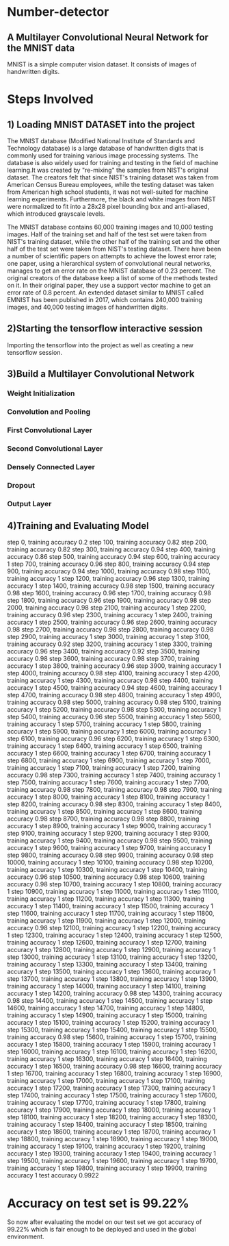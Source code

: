 # Number-detector

## A Multilayer Convolutional Neural Network for the MNIST data
MNIST is a simple computer vision dataset. It consists of images of handwritten digits.



# Steps Involved
## 1) Loading MNIST DATASET into the project
The MNIST database (Modified National Institute of Standards and Technology database) is a large database of handwritten digits that is commonly used for training various image processing systems. The database is also widely used for training and testing in the field of machine learning.It was created by "re-mixing" the samples from NIST's original dataset. The creators felt that since NIST's training dataset was taken from American Census Bureau employees, while the testing dataset was taken from American high school students, it was not well-suited for machine learning experiments. Furthermore, the black and white images from NIST were normalized to fit into a 28x28 pixel bounding box and anti-aliased, which introduced grayscale levels.

The MNIST database contains 60,000 training images and 10,000 testing images. Half of the training set and half of the test set were taken from NIST's training dataset, while the other half of the training set and the other half of the test set were taken from NIST's testing dataset. There have been a number of scientific papers on attempts to achieve the lowest error rate; one paper, using a hierarchical system of convolutional neural networks, manages to get an error rate on the MNIST database of 0.23 percent. The original creators of the database keep a list of some of the methods tested on it. In their original paper, they use a support vector machine to get an error rate of 0.8 percent. An extended dataset similar to MNIST called EMNIST has been published in 2017, which contains 240,000 training images, and 40,000 testing images of handwritten digits.

## 2)Starting the tensorflow interactive session
Importing the tensorflow into the project as well as creating a new tensorflow session.

## 3)Build a Multilayer Convolutional Network
  ### Weight Initialization
  ### Convolution and Pooling
  ### First Convolutional Layer
  ### Second Convolutional Layer
  ### Densely Connected Layer
  ### Dropout
  ### Output Layer

## 4)Training and Evaluating Model

step 0, training accuracy 0.2
step 100, training accuracy 0.82
step 200, training accuracy 0.82
step 300, training accuracy 0.94
step 400, training accuracy 0.86
step 500, training accuracy 0.94
step 600, training accuracy 1
step 700, training accuracy 0.96
step 800, training accuracy 0.94
step 900, training accuracy 0.94
step 1000, training accuracy 0.98
step 1100, training accuracy 1
step 1200, training accuracy 0.96
step 1300, training accuracy 1
step 1400, training accuracy 0.98
step 1500, training accuracy 0.98
step 1600, training accuracy 0.96
step 1700, training accuracy 0.98
step 1800, training accuracy 0.96
step 1900, training accuracy 0.98
step 2000, training accuracy 0.98
step 2100, training accuracy 1
step 2200, training accuracy 0.96
step 2300, training accuracy 1
step 2400, training accuracy 1
step 2500, training accuracy 0.96
step 2600, training accuracy 0.98
step 2700, training accuracy 0.98
step 2800, training accuracy 0.98
step 2900, training accuracy 1
step 3000, training accuracy 1
step 3100, training accuracy 0.92
step 3200, training accuracy 1
step 3300, training accuracy 0.96
step 3400, training accuracy 0.92
step 3500, training accuracy 0.98
step 3600, training accuracy 0.98
step 3700, training accuracy 1
step 3800, training accuracy 0.96
step 3900, training accuracy 1
step 4000, training accuracy 0.98
step 4100, training accuracy 1
step 4200, training accuracy 1
step 4300, training accuracy 0.98
step 4400, training accuracy 1
step 4500, training accuracy 0.94
step 4600, training accuracy 1
step 4700, training accuracy 0.98
step 4800, training accuracy 1
step 4900, training accuracy 0.98
step 5000, training accuracy 0.98
step 5100, training accuracy 1
step 5200, training accuracy 0.98
step 5300, training accuracy 1
step 5400, training accuracy 0.96
step 5500, training accuracy 1
step 5600, training accuracy 1
step 5700, training accuracy 1
step 5800, training accuracy 1
step 5900, training accuracy 1
step 6000, training accuracy 1
step 6100, training accuracy 0.96
step 6200, training accuracy 1
step 6300, training accuracy 1
step 6400, training accuracy 1
step 6500, training accuracy 1
step 6600, training accuracy 1
step 6700, training accuracy 1
step 6800, training accuracy 1
step 6900, training accuracy 1
step 7000, training accuracy 1
step 7100, training accuracy 1
step 7200, training accuracy 0.98
step 7300, training accuracy 1
step 7400, training accuracy 1
step 7500, training accuracy 1
step 7600, training accuracy 1
step 7700, training accuracy 0.98
step 7800, training accuracy 0.98
step 7900, training accuracy 1
step 8000, training accuracy 1
step 8100, training accuracy 1
step 8200, training accuracy 0.98
step 8300, training accuracy 1
step 8400, training accuracy 1
step 8500, training accuracy 1
step 8600, training accuracy 0.98
step 8700, training accuracy 0.98
step 8800, training accuracy 1
step 8900, training accuracy 1
step 9000, training accuracy 1
step 9100, training accuracy 1
step 9200, training accuracy 1
step 9300, training accuracy 1
step 9400, training accuracy 0.98
step 9500, training accuracy 1
step 9600, training accuracy 1
step 9700, training accuracy 1
step 9800, training accuracy 0.98
step 9900, training accuracy 0.98
step 10000, training accuracy 1
step 10100, training accuracy 0.98
step 10200, training accuracy 1
step 10300, training accuracy 1
step 10400, training accuracy 0.96
step 10500, training accuracy 0.98
step 10600, training accuracy 0.98
step 10700, training accuracy 1
step 10800, training accuracy 1
step 10900, training accuracy 1
step 11000, training accuracy 1
step 11100, training accuracy 1
step 11200, training accuracy 1
step 11300, training accuracy 1
step 11400, training accuracy 1
step 11500, training accuracy 1
step 11600, training accuracy 1
step 11700, training accuracy 1
step 11800, training accuracy 1
step 11900, training accuracy 1
step 12000, training accuracy 0.98
step 12100, training accuracy 1
step 12200, training accuracy 1
step 12300, training accuracy 1
step 12400, training accuracy 1
step 12500, training accuracy 1
step 12600, training accuracy 1
step 12700, training accuracy 1
step 12800, training accuracy 1
step 12900, training accuracy 1
step 13000, training accuracy 1
step 13100, training accuracy 1
step 13200, training accuracy 1
step 13300, training accuracy 1
step 13400, training accuracy 1
step 13500, training accuracy 1
step 13600, training accuracy 1
step 13700, training accuracy 1
step 13800, training accuracy 1
step 13900, training accuracy 1
step 14000, training accuracy 1
step 14100, training accuracy 1
step 14200, training accuracy 0.98
step 14300, training accuracy 0.98
step 14400, training accuracy 1
step 14500, training accuracy 1
step 14600, training accuracy 1
step 14700, training accuracy 1
step 14800, training accuracy 1
step 14900, training accuracy 1
step 15000, training accuracy 1
step 15100, training accuracy 1
step 15200, training accuracy 1
step 15300, training accuracy 1
step 15400, training accuracy 1
step 15500, training accuracy 0.98
step 15600, training accuracy 1
step 15700, training accuracy 1
step 15800, training accuracy 1
step 15900, training accuracy 1
step 16000, training accuracy 1
step 16100, training accuracy 1
step 16200, training accuracy 1
step 16300, training accuracy 1
step 16400, training accuracy 1
step 16500, training accuracy 0.98
step 16600, training accuracy 1
step 16700, training accuracy 1
step 16800, training accuracy 1
step 16900, training accuracy 1
step 17000, training accuracy 1
step 17100, training accuracy 1
step 17200, training accuracy 1
step 17300, training accuracy 1
step 17400, training accuracy 1
step 17500, training accuracy 1
step 17600, training accuracy 1
step 17700, training accuracy 1
step 17800, training accuracy 1
step 17900, training accuracy 1
step 18000, training accuracy 1
step 18100, training accuracy 1
step 18200, training accuracy 1
step 18300, training accuracy 1
step 18400, training accuracy 1
step 18500, training accuracy 1
step 18600, training accuracy 1
step 18700, training accuracy 1
step 18800, training accuracy 1
step 18900, training accuracy 1
step 19000, training accuracy 1
step 19100, training accuracy 1
step 19200, training accuracy 1
step 19300, training accuracy 1
step 19400, training accuracy 1
step 19500, training accuracy 1
step 19600, training accuracy 1
step 19700, training accuracy 1
step 19800, training accuracy 1
step 19900, training accuracy 1
test accuracy 0.9922


# Accuracy on test set is 99.22%
So now after evaluating the model on our test set we got accuracy of 99.22% which is fair enough to be deployed and used in the global environment.
